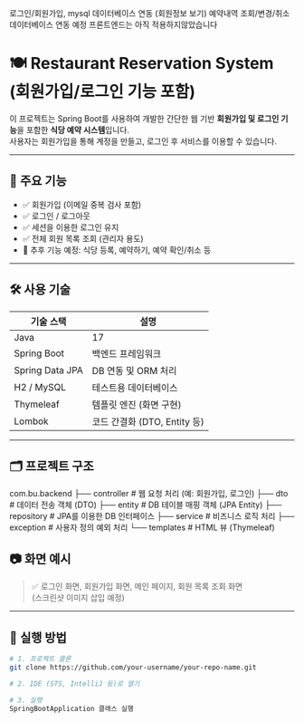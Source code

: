 로그인/회원가입, mysql 데이터베이스 연동 (회원정보 보기) 
예약내역 조회/변경/취소 데이터베이스 연동 예정
프론트엔드는 아직 적용하지않았습니다
# 🍽️ Restaurant Reservation System (회원가입/로그인 기능 포함)

이 프로젝트는 Spring Boot를 사용하여 개발한 간단한 웹 기반 **회원가입 및 로그인 기능**을 포함한 **식당 예약 시스템**입니다.  
사용자는 회원가입을 통해 계정을 만들고, 로그인 후 서비스를 이용할 수 있습니다.

---

## 🚀 주요 기능

- ✅ 회원가입 (이메일 중복 검사 포함)
- ✅ 로그인 / 로그아웃
- ✅ 세션을 이용한 로그인 유지
- ✅ 전체 회원 목록 조회 (관리자 용도)
- 📌 추후 기능 예정: 식당 등록, 예약하기, 예약 확인/취소 등

---

## 🛠️ 사용 기술

| 기술 스택 | 설명 |
|-----------|------|
| Java      | 17   |
| Spring Boot | 백엔드 프레임워크 |
| Spring Data JPA | DB 연동 및 ORM 처리 |
| H2 / MySQL | 테스트용 데이터베이스 |
| Thymeleaf | 템플릿 엔진 (화면 구현) |
| Lombok | 코드 간결화 (DTO, Entity 등) |

---

## 🗂️ 프로젝트 구조

com.bu.backend
├── controller # 웹 요청 처리 (예: 회원가입, 로그인)
├── dto # 데이터 전송 객체 (DTO)
├── entity # DB 테이블 매핑 객체 (JPA Entity)
├── repository # JPA를 이용한 DB 인터페이스
├── service # 비즈니스 로직 처리
├── exception # 사용자 정의 예외 처리
└── templates # HTML 뷰 (Thymeleaf)
## 📷 화면 예시

> ✅ 로그인 화면, 회원가입 화면, 메인 페이지, 회원 목록 조회 화면  
> (스크린샷 이미지 삽입 예정)

---

## 🔧 실행 방법

```bash
# 1. 프로젝트 클론
git clone https://github.com/your-username/your-repo-name.git

# 2. IDE (STS, IntelliJ 등)로 열기

# 3. 실행
SpringBootApplication 클래스 실행
